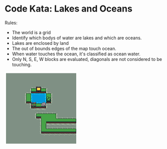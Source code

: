 # Code Kata: Lakes and Oceans  

Rules:
 - The world is a grid
 - Identify which bodys of water are lakes and which are oceans.
 - Lakes are enclosed by land
 - The out of bounds edges of the map touch ocean.
 - When water touches the ocean, it's classified as ocean water.
 - Only N, S, E, W blocks are evaluated, diagonals are not considered to be touching.

![Example Image](ex.png)
